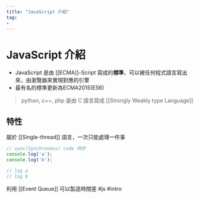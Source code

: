```yaml
---
title: "JavaScript 介紹"
tag: 
- 
---
```

# JavaScript 介紹
- JavaScript 是由 [[ECMA]]-Script 寫成的**標準**，可以被任何程式語言寫出來，由瀏覽器來實現對應的引擎
- 最有名的標準更新為ECMA2015(ES6)

> python, c++, php 是由 C 語言寫成
>[[Strongly Weakly type Language]]

## 特性
屬於 [[Single-thread]] 語言，一次只能處理一件事
```js
// sync(Synchronous) code 同步
console.log('a');
console.log('b');

// log a
// log b
```
利用 [[Event Queue]] 可以製造時間差
#js #intro